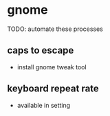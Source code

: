 # gnome

TODO: automate these processes

## caps to escape

- install gnome tweak tool

## keyboard repeat rate

- available in setting
